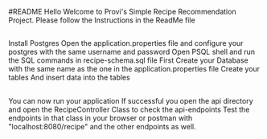 #README
Hello Welcome to Provi's Simple Recipe Recommendation Project.
Please follow the Instructions in the ReadMe file 
##
Install Postgres
Open the application.properties file and configure your postgres with the same username and password
Open PSQL shell and run the SQL commands in recipe-schema.sql file
First Create your Database with the same name as the one in the application.properties file
Create your tables
And insert data into the tables
##
You can now run your application
If successful you open the api directory and open the RecipeController Class to check the api-endpoints
Test the endpoints in that class in your browser or postman with "localhost:8080/recipe" and the other endpoints as well.
